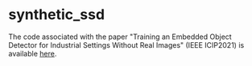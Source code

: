 # synthetic_ssd
The code associated with the paper "Training an Embedded Object Detector for Industrial Settings Without Real Images" (IEEE ICIP2021) is available [here](https://gitlab.liris.cnrs.fr/jcohen/synthetic-ssd).
